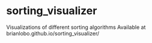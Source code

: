 # sorting_visualizer
Visualizations of different sorting algorithms 
Available at brianlobo.github.io/sorting_visualizer/
